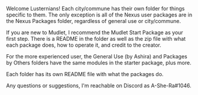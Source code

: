 Welcome Lusternians! Each city/commune has their own folder for things specific to them. The only exception is all of the Nexus user packages are in the Nexus Packages folder, regardless of general use or city/commune.

If you are new to Mudlet, I recommend the Mudlet Start Package as your first step. There is a README in the folder as well as the zip file with what each package does, how to operate it, and credit to the creator.

For the more experienced user, the General Use (by Ashira) and Packages by Others folders have the same modules in the starter package, plus more.

Each folder has its own README file with what the packages do.

Any questions or suggestions, I'm reachable on Discord as A-She-Ra#1046.